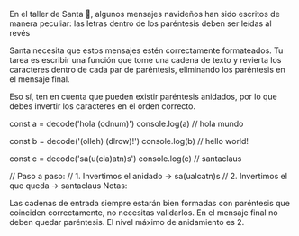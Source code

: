 En el taller de Santa 🎅, algunos mensajes navideños han sido escritos de manera peculiar: las letras dentro de los paréntesis deben ser leídas al revés

Santa necesita que estos mensajes estén correctamente formateados. Tu tarea es escribir una función que tome una cadena de texto y revierta los caracteres dentro de cada par de paréntesis, eliminando los paréntesis en el mensaje final.

Eso sí, ten en cuenta que pueden existir paréntesis anidados, por lo que debes invertir los caracteres en el orden correcto.

const a = decode('hola (odnum)')
console.log(a) // hola mundo

const b = decode('(olleh) (dlrow)!')
console.log(b) // hello world!

const c = decode('sa(u(cla)atn)s')
console.log(c) // santaclaus

// Paso a paso:
// 1. Invertimos el anidado -> sa(ualcatn)s
// 2. Invertimos el que queda -> santaclaus
Notas:

Las cadenas de entrada siempre estarán bien formadas con paréntesis que coinciden correctamente, no necesitas validarlos.
En el mensaje final no deben quedar paréntesis.
El nivel máximo de anidamiento es 2.